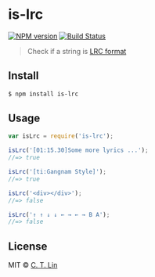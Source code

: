 # is-lrc

[![NPM version][npm-image]][npm-url]
[![Build Status][travis-image]][travis-url]

> Check if a string is [LRC format][lrc-format]

## Install

```sh
$ npm install is-lrc
```

## Usage

```js
var isLrc = require('is-lrc');

isLrc('[01:15.30]Some more lyrics ...');
//=> true

isLrc('[ti:Gangnam Style]');
//=> true

isLrc('<div></div>');
//=> false

isLrc('↑ ↑ ↓ ↓ ← → ← → B A');
//=> false
```

## License
MIT © [C. T. Lin](https://github.com/chentsulin)

[npm-image]: https://img.shields.io/npm/v/is-lrc.svg?style=flat-square
[npm-url]: https://npmjs.org/package/is-lrc
[travis-image]: https://travis-ci.org/chentsulin/is-lrc.svg
[travis-url]: https://travis-ci.org/chentsulin/is-lrc
[lrc-format]: http://en.wikipedia.org/wiki/LRC_(file_format)
